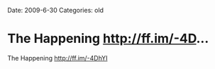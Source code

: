 Date: 2009-6-30
Categories: old

# The Happening http://ff.im/-4D...

The Happening <a href="http://ff.im/-4DhYI" rel="nofollow">http://ff.im/-4DhYI</a>

